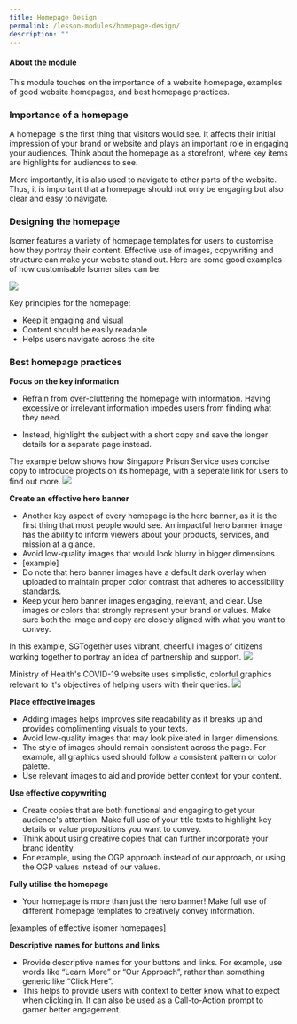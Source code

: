 ```yaml
---
title: Homepage Design
permalink: /lesson-modules/homepage-design/
description: ""
---
```

#### About the module

This module touches on the importance of a website homepage, examples of good website homepages, and best homepage practices.

### Importance of a homepage ### 
A homepage is the first thing that visitors would see. It affects their initial impression of your brand or website and plays an important role in engaging your audiences. Think about the homepage as a storefront, where key items are highlights for audiences to see.

More importantly, it is also used to navigate to other parts of the website. Thus, it is important that a homepage should not only be engaging but also clear and easy to navigate.

### Designing the homepage ### 
Isomer features a variety of homepage templates for users to customise how they portray their content. Effective use of images, copywriting and structure can make your website stand out. Here are some good examples of how customisable Isomer sites can be.

![](https://i.imgur.com/FuC2Mbj.png)

Key principles for the homepage:

*   Keep it engaging and visual
*   Content should be easily readable
*   Helps users navigate across the site

### Best homepage practices ###


**Focus on the key information**

*   Refrain from over-cluttering the homepage with information. Having excessive or irrelevant information impedes users from finding what they need.

*   Instead, highlight the subject with a short copy and save the longer details for a separate page instead.

The example below shows how Singapore Prison Service uses concise copy to introduce projects on its homepage, with a seperate link for users to find out more.
![](https://i.imgur.com/L0utKdr.png)

**Create an effective hero banner**

*   Another key aspect of every homepage is the hero banner, as it is the first thing that most people would see. An impactful hero banner image has the ability to inform viewers about your products, services, and mission at a glance.
*   Avoid low-quality images that would look blurry in bigger dimensions.
*   \[example\]
*   Do note that hero banner images have a default dark overlay when uploaded to maintain proper color contrast that adheres to accessibility standards.
*   Keep your hero banner images engaging, relevant, and clear. Use images or colors that strongly represent your brand or values. Make sure both the image and copy are closely aligned with what you want to convey.

In this example, SGTogether uses vibrant, cheerful images of citizens working together to portray an idea of partnership and support.
![](https://i.imgur.com/qkw7tA2.png)

Ministry of Health's COVID-19 website uses simplistic, colorful graphics relevant to it's objectives of helping users with their queries.
![](https://i.imgur.com/v71mJQs.png)



**Place effective images**

*   Adding images helps improves site readability as it breaks up and provides complimenting visuals to your texts.
*   Avoid low-quality images that may look pixelated in larger dimensions.
*   The style of images should remain consistent across the page. For example, all graphics used should follow a consistent pattern or color palette.
*   Use relevant images to aid and provide better context for your content.

**Use effective copywriting**

*   Create copies that are both functional and engaging to get your audience's attention. Make full use of your title texts to highlight key details or value propositions you want to convey.
*   Think about using creative copies that can further incorporate your brand identity.
*   For example, using the OGP approach instead of our approach, or using the OGP values instead of our values.

**Fully utilise the homepage**

*   Your homepage is more than just the hero banner! Make full use of different homepage templates to creatively convey information.

\[examples of effective isomer homepages\]

**Descriptive names for buttons and links**
*   Provide descriptive names for your buttons and links. For example, use words like “Learn More” or “Our Approach”, rather than something generic like “Click Here”.
*   This helps to provide users with context to better know what to expect when clicking in. It can also be used as a Call-to-Action prompt to garner better engagement.